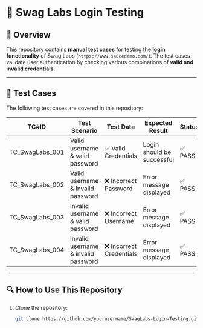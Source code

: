 # 📝 Swag Labs Login Testing

## 📌 Overview  
This repository contains **manual test cases** for testing the **login functionality** of Swag Labs (`https://www.saucedemo.com/`). The test cases validate user authentication by checking various combinations of **valid and invalid credentials**.

---

## 📂 Test Cases  
The following test cases are covered in this repository:

| TC#ID  | Test Scenario | Test Data | Expected Result | Status |
|--------|--------------|----------|----------------|--------|
| TC_SwagLabs_001 | Valid username & valid password | ✅ Valid Credentials | Login should be successful | ✅ PASS |
| TC_SwagLabs_002 | Valid username & invalid password | ❌ Incorrect Password | Error message displayed | ✅ PASS |
| TC_SwagLabs_003 | Invalid username & valid password | ❌ Incorrect Username | Error message displayed | ✅ PASS |
| TC_SwagLabs_004 | Invalid username & invalid password | ❌ Incorrect Credentials | Error message displayed | ✅ PASS |

---

## 🔍 **How to Use This Repository**  
1. Clone the repository:  
   ```bash
   git clone https://github.com/yourusername/SwagLabs-Login-Testing.git
